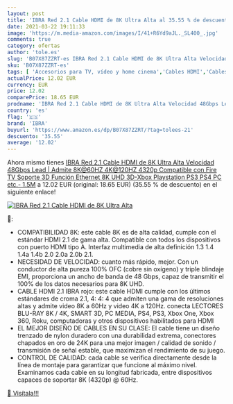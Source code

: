 ```yaml
---
layout: post
title: 'IBRA Red 2.1 Cable HDMI de 8K Ultra Alta al 35.55 % de descuento'
date: 2021-03-22 19:11:33
image: 'https://m.media-amazon.com/images/I/41+R6Yd9aJL._SL400_.jpg'
comments: true
category: ofertas
author: 'tole.es'
slug: 'B07X87ZZRT-es IBRA Red 2.1 Cable HDMI de 8K Ultra Alta Velocidad 48Gbps...'
sku: 'B07X87ZZRT-es'
tags: [ 'Accesorios para TV, vídeo y home cinema','Cables HDMI','Cables para TV, vídeo y home cinema','Electrónica','TV, vídeo y home cinema','ibra','playstation','ps4', ]
actualPrice: 12.02 EUR
currency: EUR
price: 12.02
comparePrice: 18.65 EUR
prodname: 'IBRA Red 2.1 Cable HDMI de 8K Ultra Alta Velocidad 48Gbps Lead | Admite 8K@60HZ  4K@120HZ 4320p Compatible con Fire TV Soporte 3D Función Ethernet 8K UHD  3D-Xbox Playstation PS3 PS4 PC etc.- 1.5M'
country: 'es'
flag: '🇪🇸'
brand: 'IBRA'
buyurl: 'https://www.amazon.es/dp/B07X87ZZRT/?tag=tolees-21'
descuento: '35.55'
average: '12.02'
---
```


Ahora mismo tienes [IBRA Red 2.1 Cable HDMI de 8K Ultra Alta Velocidad 48Gbps Lead | Admite 8K@60HZ  4K@120HZ 4320p Compatible con Fire TV Soporte 3D Función Ethernet 8K UHD  3D-Xbox Playstation PS3 PS4 PC etc.- 1.5M](https://www.amazon.es/dp/B07X87ZZRT/?tag=tolees-21) a 12.02 EUR (original: 18.65 EUR) (35.55 %  de descuento) en el siguiente enlace!

[![IBRA Red 2.1 Cable HDMI de 8K Ultra Alta](https://m.media-amazon.com/images/I/41+R6Yd9aJL._SL400_.jpg)](https://www.amazon.es/dp/B07X87ZZRT/?tag=tolees-21)

🔎:

- COMPATIBILIDAD 8K: este cable 8K es de alta calidad, cumple con el estándar HDMI 2.1 de gama alta. Compatible con todos los dispositivos con puerto HDMI tipo A. Interfaz multimedia de alta definición 1.3 1.4 1.4a 1.4b 2.0 2.0a 2.0b 2.1.
- NECESIDAD DE VELOCIDAD: cuanto más rápido, mejor. Con un conductor de alta pureza 100% OFC (cobre sin oxígeno) y triple blindaje EMI, proporciona un ancho de banda de 48 Gbps, capaz de transmitir el 100% de los datos necesarios para 8K UHD.
- CABLE HDMI 2.1 IBRA rojo: este cable HDMI cumple con los últimos estándares de croma 2.1, 4: 4: 4 que admiten una gama de resoluciones altas y admite video 8K a 60Hz y video 4K a 120Hz. conecta LECTORES BLU-RAY 8K / 4K, SMART 3D, PC MEDIA, PS4, PS3, Xbox One, Xbox 360, Roku, computadoras y otros dispositivos habilitados para HDMI
- EL MEJOR DISEÑO DE CABLES EN SU CLASE: El cable tiene un diseño trenzado de nylon duradero con una durabilidad extrema, conectores chapados en oro de 24K para una mejor imagen / calidad de sonido / transmisión de señal estable, que maximizan el rendimiento de su juego.
- CONTROL DE CALIDAD: cada cable se verifica directamente desde la línea de montaje para garantizar que funcione al máximo nivel. Examinamos cada cable en su longitud fabricada, entre dispositivos capaces de soportar 8K (4320p) @ 60Hz.

[🛒 Visítala!!!](https://www.amazon.es/dp/B07X87ZZRT/?tag=tolees-21)
